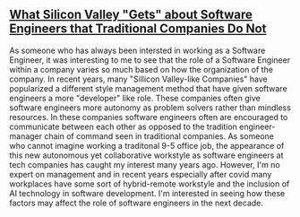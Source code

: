 ## [What Silicon Valley "Gets" about Software Engineers that Traditional Companies Do Not](https://blog.pragmaticengineer.com/what-silicon-valley-gets-right-on-software-engineers/)

As someone who has always been intersted in working as a Software Engineer, it was interesting to me to see that the role of a Software Engineer within a company varies so much based on how the organization of the company. In recent years, many "Sillicon Valley-like Companies" have popularized a different style management method that have given software engineers a more "developer" like role. These companies often give software engineers more autonomy as problem solvers rather than mindless resources. In these companies software engineers often are encouraged to communicate between each other as opposed to the tradition engineer-manager chain of command seen in traditional companies. As someone who cannot imagine working a traditonal 9-5 office job, the appearance of this new autonomous yet collaborative workstyle as software engineers at tech companies has caught my interest many years ago. However, I'm no expert on management and in recent years especially after covid many workplaces have some sort of hybrid-remote workstyle and the inclusion of AI technology in software development. I'm interested in seeing how these factors may affect the role of software engineers in the next decade. 